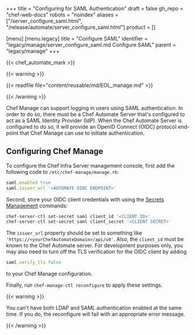 +++
title = "Configuring for SAML Authentication"
draft = false
gh_repo = "chef-web-docs"
robots = "noindex"
aliases = ["/server_configure_saml.html", "/release/automate/server_configure_saml.html"]
product = []

[menu]
  [menu.legacy]
    title = "Configure SAML"
    identifier = "legacy/manage/server_configure_saml.md Configure SAML"
    parent = "legacy/manage"
+++

{{< chef_automate_mark >}}

{{< warning >}}

{{< readfile file="content/reusable/md/EOL_manage.md" >}}

{{< /warning >}}

Chef Manage can support logging in users using SAML authentication. In
order to do so, there must be a Chef Automate Server that's configured
to act as a SAML Identity Provider (IdP). When the Chef Automate Server
is configured to do so, it will provide an OpenID Connect (OIDC)
protocol end-point that Chef Manage can use to initiate authentication.

## Configuring Chef Manage

To configure the Chef Infra Server management console, first add the
following code to `/etc/chef-manage/manage.rb`:

```ruby
saml.enabled true
saml.issuer_url '<AUTOMATE OIDC ENDPOINT>'
```

Second, store your OIDC client credentials with using the [Secrets
Management](/ctl_chef_server/#ctl-chef-server-secrets-management)
commands:

```bash
chef-server-ctl set-secret saml client_id '<CLIENT ID>'
chef-server-ctl set-secret saml client_secret '<CLIENT SECRET>'
```

The `issuer_url` property should be set to something like
`'https://<yourChefAutomateDomain>/api/v0'`. Also, the `client_id` must
be known to the Chef Automate server. For development purposes only, you
may also need to turn off the TLS verification for the OIDC client by
adding

```ruby
saml.verify_tls false
```

to your Chef Manage configuration.

Finally, run `chef-manage-ctl reconfigure` to apply these settings.

{{< warning >}}

You can't have both LDAP and SAML authentication enabled at the same
time. If you do, the reconfigure will fail with an appropriate error
message.

{{< /warning >}}
